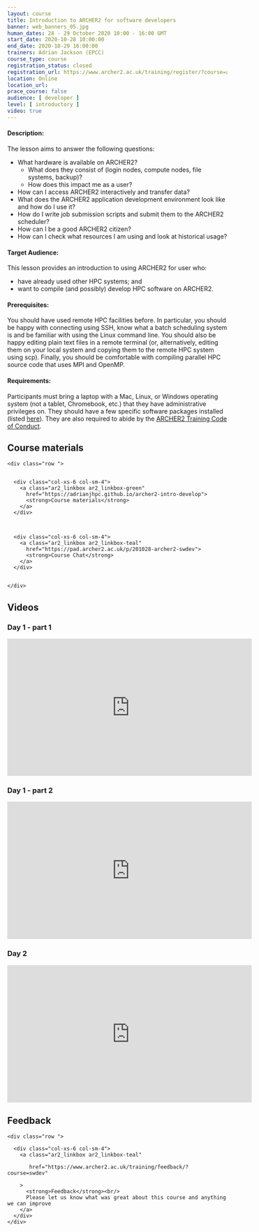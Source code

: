 ```yaml
---
layout: course
title: Introduction to ARCHER2 for software developers
banner: web_banners_05.jpg 
human_dates: 28 - 29 October 2020 10:00 - 16:00 GMT
start_date: 2020-10-28 10:00:00
end_date: 2020-10-29 16:00:00
trainers: Adrian Jackson (EPCC)
course_type: course
registration_status: closed
registration_url: https://www.archer2.ac.uk/training/register/?course=a2swdev
location: Online
location_url:
prace_course: false
audience: [ developer ]
level: [ introductory ]
video: true
---
```


#### Description:



The lesson aims to answer the following questions:

* What hardware is available on ARCHER2?
    * What does they consist of (login nodes, compute nodes, file systems, backup)?
    * How does this impact me as a user?
* How can I access ARCHER2 interactively and transfer data?
* What does the ARCHER2 application development environment look like and how do I use it?
* How do I write job submission scripts and submit them to the ARCHER2 scheduler?
* How can I be a good ARCHER2 citizen?
* How can I check what resources I am using and look at historical usage?
  

#### Target Audience:

This lesson provides an introduction to using ARCHER2 for user who:

* have already used other HPC systems; and
* want to compile (and possibly) develop HPC software on ARCHER2.

#### Prerequisites:

You should have used remote HPC facilities before. In particular, you should be happy with connecting using SSH, know what a batch scheduling system is and be familiar with using the Linux command line. You should also be happy editing plain text files in a remote terminal (or, alternatively, editing them on your local system and copying them to the remote HPC system using scp). Finally, you should be comfortable with compiling parallel HPC source code that uses MPI and OpenMP.

#### Requirements:

Participants must bring a laptop with a Mac, Linux, or Windows operating system (not a tablet, Chromebook, etc.) that they have administrative privileges on. They should have a few specific software packages installed (listed [here](https://epcced.github.io/archer2-intro-develop/#setup)). They are also required to abide by the [ARCHER2 Training Code of Conduct](../../code-of-conduct/). 


<section id="service">

<h2><a name="materials">Course materials</a></h2>



    <div class="row ">	

		
      <div class="col-xs-6 col-sm-4">
        <a class="ar2_linkbox ar2_linkbox-green" 
          href="https://adrianjhpc.github.io/archer2-intro-develop">
          <strong>Course materials</strong>         
        </a>
      </div>


  
      <div class="col-xs-6 col-sm-4">
        <a class="ar2_linkbox ar2_linkbox-teal" 
          href="https://pad.archer2.ac.uk/p/201028-archer2-swdev">
          <strong>Course Chat</strong>       
        </a>
      </div>
		

 	</div>
		
		
					
<!-- 
<h2><a name="join">Join sessions	</a>	</h2>		




    <div class="row ">	

      <div class="col-xs-6 col-sm-4">
        <a class="ar2_linkbox ar2_linkbox-teal" 
          href="https://eu.bbcollab.com/guest/0dc7a50c12314245894519e43fe206b1">
          <strong>Join Session</strong><br/>
          Join this online session in your browser
        </a>
      </div>

      <div class="col-xs-6 col-sm-4">
        <a class="ar2_linkbox ar2_linkbox-green" href="courses/"
           href="myevent.ics">
          <strong>Add to Calendar</strong><br/>
          Download ICS file to add this event to your calendar complete with join link
        </a>
      </div>

											
    </div>
 -->
 

 		
<h2><a name="video">Videos</a></h2>

<h3><a name="video1a">Day 1 - part 1</a></h3>

<div>
	<iframe width="560" height="315" src="https://www.youtube.com/embed/Svlb7rm_PzQ" frameborder="0" allow="accelerometer; autoplay; encrypted-media; gyroscope; picture-in-picture" allowfullscreen></iframe>
</div>


<h3><a name="video1b">Day 1 - part 2</a></h3>

<div>
	<iframe width="560" height="315" src="https://www.youtube.com/embed/Eq1pBlvM1bM" frameborder="0" allow="accelerometer; autoplay; encrypted-media; gyroscope; picture-in-picture" allowfullscreen></iframe>
</div>




<h3><a name="video2">Day 2</a></h3>

<div>
	<iframe width="560" height="315" src="https://www.youtube.com/embed/hzR-fy4Eqlc" frameborder="0" allow="accelerometer; autoplay; encrypted-media; gyroscope; picture-in-picture" allowfullscreen></iframe>
</div>




<!-- 
<h2><a name="slides">Slides</a></h2>



    <div class="row ">	


      <div class="col-xs-6 col-sm-4">
        <a class="ar2_linkbox ar2_linkbox-teal" href="courses/"
           href="transcript.pdf">
          <strong>Transcript</strong><br/>
          Download a transcript of the video audio
        </a>
      </div>



      <div class="col-xs-6 col-sm-4">
        <a class="ar2_linkbox ar2_linkbox-green" href="courses/"
           href="slides.pdf">
          <strong>Slides</strong><br/>
          Download pdf of the presentation.
        </a>
      </div>
										
    </div>

 -->


 
<h2><a name="feedback">Feedback</a></h2>


    <div class="row ">	

      <div class="col-xs-6 col-sm-4">
        <a class="ar2_linkbox ar2_linkbox-teal" 

           href="https://www.archer2.ac.uk/training/feedback/?course=swdev"

		>
          <strong>Feedback</strong><br/>
          Please let us know what was great about this course and anything we can improve
        </a>
      </div>
    </div>
		
		

 
</section>



